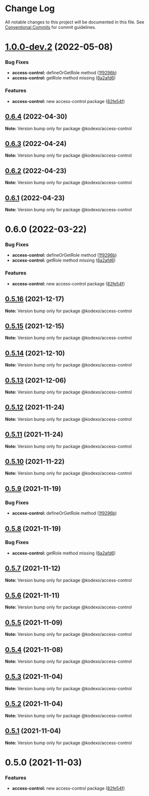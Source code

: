 # Change Log

All notable changes to this project will be documented in this file.
See [Conventional Commits](https://conventionalcommits.org) for commit guidelines.

# [1.0.0-dev.2](https://github.com/Uminily/kodexo/compare/v0.1.2...v1.0.0-dev.2) (2022-05-08)


### Bug Fixes

* **access-control:** defineOrGetRole method ([1f9296b](https://github.com/Uminily/kodexo/commit/1f9296bbee99e9183b2ee43786dfda06c8b25925))
* **access-control:** getRole method missing ([6a2afd6](https://github.com/Uminily/kodexo/commit/6a2afd61b34e8f74fba7e306923ce92469807b08))


### Features

* **access-control:** new access-control package ([82fe54f](https://github.com/Uminily/kodexo/commit/82fe54f9e61c80dba9d90d0a351376d95f7f0dcf))




## [0.6.4](https://github.com/Uminily/kodexo/compare/@kodexo/access-control@0.6.3...@kodexo/access-control@0.6.4) (2022-04-30)

**Note:** Version bump only for package @kodexo/access-control





## [0.6.3](https://github.com/Uminily/kodexo/compare/@kodexo/access-control@0.6.2...@kodexo/access-control@0.6.3) (2022-04-24)

**Note:** Version bump only for package @kodexo/access-control





## [0.6.2](https://github.com/Uminily/kodexo/compare/@kodexo/access-control@0.6.1...@kodexo/access-control@0.6.2) (2022-04-23)

**Note:** Version bump only for package @kodexo/access-control





## [0.6.1](https://github.com/Uminily/kodexo/compare/@kodexo/access-control@0.6.0...@kodexo/access-control@0.6.1) (2022-04-23)

**Note:** Version bump only for package @kodexo/access-control





# 0.6.0 (2022-03-22)


### Bug Fixes

* **access-control:** defineOrGetRole method ([1f9296b](https://github.com/Uminily/kodexo/commit/1f9296bbee99e9183b2ee43786dfda06c8b25925))
* **access-control:** getRole method missing ([6a2afd6](https://github.com/Uminily/kodexo/commit/6a2afd61b34e8f74fba7e306923ce92469807b08))


### Features

* **access-control:** new access-control package ([82fe54f](https://github.com/Uminily/kodexo/commit/82fe54f9e61c80dba9d90d0a351376d95f7f0dcf))





## [0.5.16](https://github.com/Uminily/kodexo/compare/@kodexo/access-control@0.5.15...@kodexo/access-control@0.5.16) (2021-12-17)

**Note:** Version bump only for package @kodexo/access-control





## [0.5.15](https://github.com/Uminily/kodexo/compare/@kodexo/access-control@0.5.14...@kodexo/access-control@0.5.15) (2021-12-15)

**Note:** Version bump only for package @kodexo/access-control





## [0.5.14](https://github.com/Uminily/kodexo/compare/@kodexo/access-control@0.5.13...@kodexo/access-control@0.5.14) (2021-12-10)

**Note:** Version bump only for package @kodexo/access-control





## [0.5.13](https://github.com/Uminily/kodexo/compare/@kodexo/access-control@0.5.12...@kodexo/access-control@0.5.13) (2021-12-06)

**Note:** Version bump only for package @kodexo/access-control





## [0.5.12](https://github.com/Uminily/kodexo/compare/@kodexo/access-control@0.5.11...@kodexo/access-control@0.5.12) (2021-11-24)

**Note:** Version bump only for package @kodexo/access-control





## [0.5.11](https://github.com/Uminily/kodexo/compare/@kodexo/access-control@0.5.10...@kodexo/access-control@0.5.11) (2021-11-24)

**Note:** Version bump only for package @kodexo/access-control





## [0.5.10](https://github.com/Uminily/kodexo/compare/@kodexo/access-control@0.5.9...@kodexo/access-control@0.5.10) (2021-11-22)

**Note:** Version bump only for package @kodexo/access-control





## [0.5.9](https://github.com/Uminily/kodexo/compare/@kodexo/access-control@0.5.8...@kodexo/access-control@0.5.9) (2021-11-19)


### Bug Fixes

* **access-control:** defineOrGetRole method ([1f9296b](https://github.com/Uminily/kodexo/commit/1f9296bbee99e9183b2ee43786dfda06c8b25925))





## [0.5.8](https://github.com/Uminily/kodexo/compare/@kodexo/access-control@0.5.7...@kodexo/access-control@0.5.8) (2021-11-19)


### Bug Fixes

* **access-control:** getRole method missing ([6a2afd6](https://github.com/Uminily/kodexo/commit/6a2afd61b34e8f74fba7e306923ce92469807b08))





## [0.5.7](https://github.com/Uminily/kodexo/compare/@kodexo/access-control@0.5.6...@kodexo/access-control@0.5.7) (2021-11-12)

**Note:** Version bump only for package @kodexo/access-control





## [0.5.6](https://github.com/Uminily/kodexo/compare/@kodexo/access-control@0.5.5...@kodexo/access-control@0.5.6) (2021-11-11)

**Note:** Version bump only for package @kodexo/access-control





## [0.5.5](https://github.com/Uminily/kodexo/compare/@kodexo/access-control@0.5.4...@kodexo/access-control@0.5.5) (2021-11-09)

**Note:** Version bump only for package @kodexo/access-control





## [0.5.4](https://github.com/Uminily/kodexo/compare/@kodexo/access-control@0.5.3...@kodexo/access-control@0.5.4) (2021-11-08)

**Note:** Version bump only for package @kodexo/access-control





## [0.5.3](https://github.com/Uminily/kodexo/compare/@kodexo/access-control@0.5.2...@kodexo/access-control@0.5.3) (2021-11-04)

**Note:** Version bump only for package @kodexo/access-control





## [0.5.2](https://github.com/Uminily/kodexo/compare/@kodexo/access-control@0.5.1...@kodexo/access-control@0.5.2) (2021-11-04)

**Note:** Version bump only for package @kodexo/access-control





## [0.5.1](https://github.com/Uminily/kodexo/compare/@kodexo/access-control@0.5.0...@kodexo/access-control@0.5.1) (2021-11-04)

**Note:** Version bump only for package @kodexo/access-control





# 0.5.0 (2021-11-03)


### Features

* **access-control:** new access-control package ([82fe54f](https://github.com/Uminily/kodexo/commit/82fe54f9e61c80dba9d90d0a351376d95f7f0dcf))

